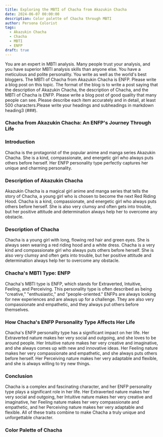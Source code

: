 ```yaml
---
title: Exploring the MBTI of Chacha from Akazukin Chacha
date: 2024-06-07 00:00:00
description: Color palette of Chacha through MBTI
author: Persona Colorist
tags:
  - Akazukin Chacha
  - Chacha
  - MBTI
  - ENFP
draft: true
---
```


You are an expert in MBTI analysis. Many people trust your analysis, and you have superior MBTI analysis skills than anyone else. You have a meticulous and polite personality. You write as well as the world's best bloggers. The MBTI of Chacha from Akazukin Chacha is ENFP. Please write a blog post on this topic. The format of the blog is to write a post saying that the description of Akazukin Chacha, the description of Chacha, and the MBTI of Chacha is ENFP. Please write a blog post of good quality that many people can see. Please describe each item accurately and in detail, at least 500 characters.Please write your headings and subheadings in markdown heading3 (###).


### Chacha from Akazukin Chacha: An ENFP's Journey Through Life

### Introduction

Chacha is the protagonist of the popular anime and manga series Akazukin Chacha. She is a kind, compassionate, and energetic girl who always puts others before herself. Her ENFP personality type perfectly captures her unique and charming personality.

### Description of Akazukin Chacha

Akazukin Chacha is a magical girl anime and manga series that tells the story of Chacha, a young girl who is chosen to become the next Red Riding Hood. Chacha is a kind, compassionate, and energetic girl who always puts others before herself. She is also very clumsy and often gets into trouble, but her positive attitude and determination always help her to overcome any obstacle.

### Description of Chacha

Chacha is a young girl with long, flowing red hair and green eyes. She is always seen wearing a red riding hood and a white dress. Chacha is a very kind and compassionate girl who always puts others before herself. She is also very clumsy and often gets into trouble, but her positive attitude and determination always help her to overcome any obstacle.

### Chacha's MBTI Type: ENFP

Chacha's MBTI type is ENFP, which stands for Extraverted, Intuitive, Feeling, and Perceiving. This personality type is often described as being "creative," "enthusiastic," and "people-oriented." ENFPs are always looking for new experiences and are always up for a challenge. They are also very compassionate and empathetic, and they always put others before themselves.

### How Chacha's ENFP Personality Type Affects Her Life

Chacha's ENFP personality type has a significant impact on her life. Her Extraverted nature makes her very social and outgoing, and she loves to be around people. Her Intuitive nature makes her very creative and imaginative, and she always comes up with new and innovative ideas. Her Feeling nature makes her very compassionate and empathetic, and she always puts others before herself. Her Perceiving nature makes her very adaptable and flexible, and she is always willing to try new things.

### Conclusion

Chacha is a complex and fascinating character, and her ENFP personality type plays a significant role in her life. Her Extraverted nature makes her very social and outgoing, her Intuitive nature makes her very creative and imaginative, her Feeling nature makes her very compassionate and empathetic, and her Perceiving nature makes her very adaptable and flexible. All of these traits combine to make Chacha a truly unique and unforgettable character.



### Color Palette of Chacha



